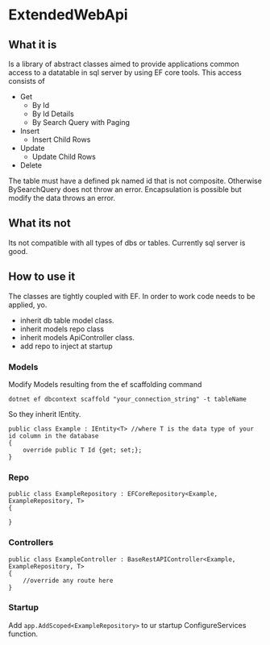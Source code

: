 # ExtendedWebApi

## What it is

Is a library of abstract classes aimed to provide applications 
common access to a datatable in sql server by using EF core tools.
This access consists of 

- Get
  - By Id
  - By Id Details 
  - By Search Query with Paging
- Insert
  - Insert Child Rows
- Update
  - Update Child Rows
- Delete

The table must have a defined pk named id that is not composite. 
Otherwise BySearchQuery does not throw an error.
Encapsulation is possible but modify the data throws an error.

## What its not

Its not compatible with all types of dbs or tables. Currently sql server is good.

## How to use it

The classes are tightly coupled with EF. In order to work code needs to be applied, yo.

- inherit db table model class.
- inherit models repo class
- inherit models ApiController class.
- add repo to inject at startup

### Models

Modify Models resulting from the ef scaffolding command
```
dotnet ef dbcontext scaffold "your_connection_string" -t tableName
```

So they inherit IEntity. 

```
public class Example : IEntity<T> //where T is the data type of your id column in the database
{
    override public T Id {get; set;};
} 
```

### Repo

```
public class ExampleRepository : EFCoreRepository<Example, ExampleRepository, T> 
{

}

```

### Controllers

```
public class ExampleController : BaseRestAPIController<Example, ExampleRepository, T> 
{
    //override any route here
}
```

### Startup

Add `app.AddScoped<ExampleRepository>` to ur startup ConfigureServices function.



